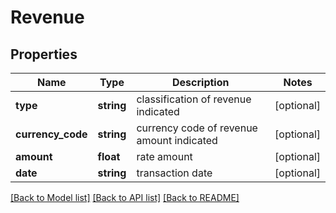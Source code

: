 # Revenue

## Properties
Name | Type | Description | Notes
------------ | ------------- | ------------- | -------------
**type** | **string** | classification of revenue indicated | [optional] 
**currency_code** | **string** | currency code of revenue amount indicated | [optional] 
**amount** | **float** | rate amount | [optional] 
**date** | **string** | transaction date | [optional] 

[[Back to Model list]](../README.md#documentation-for-models) [[Back to API list]](../README.md#documentation-for-api-endpoints) [[Back to README]](../README.md)

